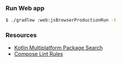 ### Run Web app

```bash
$ ./gradlew :web:jsBrowserProductionRun -t
```

### Resources

- [Kotlin Multiplatform Package Search](https://package-search.jetbrains.com/search?query=http&onlyMpp=true)
- [Compose Lint Rules](https://slackhq.github.io/compose-lints/rules/)
